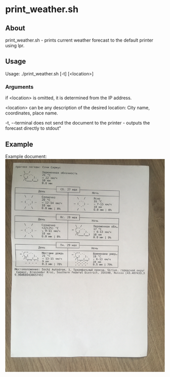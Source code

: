 # print_weather.sh # 

## About ## 

print\_weather.sh - prints current weather forecast to the default printer using lpr. 

## Usage ## 

Usage: ./print\_weather.sh \[-t] [\<location>]

### Arguments ### 

if \<location> is omitted, it is determined from the IP address. 

\<location> can be any description of the desired location: City name, coordinates, place name. 

-t, --terminal		does not send the document to the printer - outputs the forecast directly to stdout"

## Example ## 
Example document: 
![Example document](./readme/images/example.jpg)
